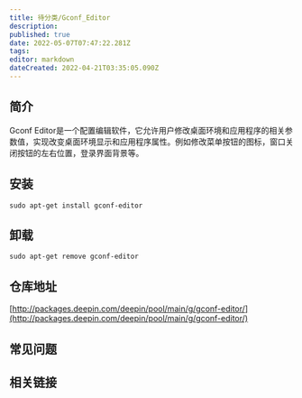 ```yaml
---
title: 待分类/Gconf_Editor
description: 
published: true
date: 2022-05-07T07:47:22.281Z
tags: 
editor: markdown
dateCreated: 2022-04-21T03:35:05.090Z
---
```


## 简介

Gconf Editor是一个配置编辑软件，它允许用户修改桌面环境和应用程序的相关参数值，实现改变桌面环境显示和应用程序属性。例如修改菜单按钮的图标，窗口关闭按钮的左右位置，登录界面背景等。

## 安装

`sudo apt-get install gconf-editor`

## 卸载

`sudo apt-get remove gconf-editor`

## 仓库地址

[http://packages.deepin.com/deepin/pool/main/g/gconf-editor/](http://packages.deepin.com/deepin/pool/main/g/gconf-editor/)


## 常见问题


## 相关链接
